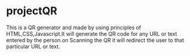 # projectQR
This is a QR generator and made by using principles of HTML,CSS,Javascript.It will generate the QR code for any URL or text entered by the person.on Scanning the QR it will redirect the user to that particular URL or text.
